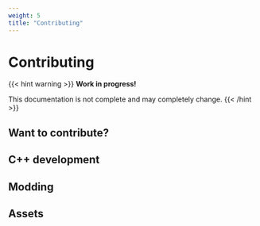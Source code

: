 ```yaml
---
weight: 5
title: "Contributing"
---
```


# Contributing

{{< hint warning >}}
**Work in progress!**

This documentation is not complete and may completely change.
{{< /hint >}}

## Want to contribute?

## C++ development

## Modding

## Assets


